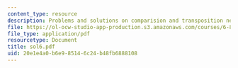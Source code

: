 ```yaml
---
content_type: resource
description: Problems and solutions on comparision and transposition networks.
file: https://ol-ocw-studio-app-production.s3.amazonaws.com/courses/6-896-theory-of-parallel-hardware-sma-5511-spring-2004/20e1e4a0b6e985146c24b48fb6888108_sol6.pdf
file_type: application/pdf
resourcetype: Document
title: sol6.pdf
uid: 20e1e4a0-b6e9-8514-6c24-b48fb6888108
---
```

